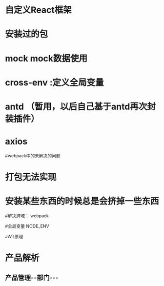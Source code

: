 # 自定义React框架

# 安装过的包
# mock mock数据使用
# cross-env :定义全局变量
# antd （暂用，以后自己基于antd再次封装插件）
# axios


#webpack中的未解决的问题
# 打包无法实现
# 安装某些东西的时候总是会挤掉一些东西

#解决跨域：
webpack

#全局变量
NODE_ENV

JWT原理

# 产品解析

## 产品管理--部门---